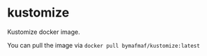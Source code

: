 # kustomize
Kustomize docker image.

You can pull the image via `docker pull bymafmaf/kustomize:latest`
